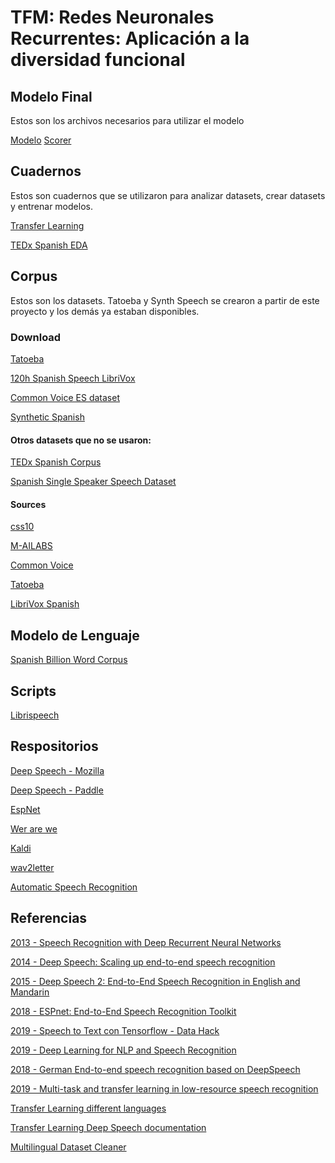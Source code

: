 # TFM: Redes Neuronales Recurrentes: Aplicación a la diversidad funcional

## Modelo Final
Estos son los archivos necesarios para utilizar el modelo

[Modelo]()
[Scorer]()


## Cuadernos
Estos son cuadernos que se utilizaron para analizar datasets, crear datasets y entrenar modelos.

[Transfer Learning](https://gist.github.com/gabrielsanchez/274f9531b8069dbc84a747c68f8fffe5)

[TEDx Spanish EDA](https://gist.github.com/gabrielsanchez/5004077344f82905c799434875d31104)

## Corpus

Estos son los datasets. Tatoeba y Synth Speech se crearon a partir de este proyecto y los demás ya estaban disponibles.

### Download

[Tatoeba](https://www.kaggle.com/gabrielsanchez/tatoeba-spanish-speech-dataset)

[120h Spanish Speech LibriVox](https://www.kaggle.com/carlfm01/120h-spanish-speech/)

[Common Voice ES dataset](https://voice-prod-bundler-ee1969a6ce8178826482b88e843c335139bd3fb4.s3.amazonaws.com/cv-corpus-4-2019-12-10/es.tar.gz)

[Synthetic Spanish]()


#### Otros datasets que no se usaron:
[TEDx Spanish Corpus](https://openslr.org/67/)

[Spanish Single Speaker Speech Dataset](https://www.kaggle.com/bryanpark/spanish-single-speaker-speech-dataset)

#### Sources

[css10](https://github.com/Kyubyong/css10)

[M-AILABS](https://github.com/nahuelproietto/deepspeech-spanish-model)

[Common Voice](https://voice.mozilla.org/en/datasets)

[Tatoeba](https://tatoeba.org/eng/audio/index/spa)

[LibriVox Spanish](https://catalog.ldc.upenn.edu/LDC2020S01/)

## Modelo de Lenguaje
[Spanish Billion Word Corpus](https://crscardellino.github.io/SBWCE/)

## Scripts
[Librispeech](https://github.com/tensorflow/datasets/blob/master/tensorflow_datasets/audio/librispeech.py)

## Respositorios
[Deep Speech - Mozilla](https://github.com/mozilla/DeepSpeech)

[Deep Speech - Paddle](https://github.com/PaddlePaddle/DeepSpeech)

[EspNet](https://espnet.github.io/espnet/)

[Wer are we](https://github.com/syhw/wer_are_we)

[Kaldi](https://github.com/kaldi-asr/kaldi)

[wav2letter](https://github.com/facebookresearch/wav2letter)

[Automatic Speech Recognition](https://github.com/rolczynski/Automatic-Speech-Recognition)

## Referencias
[2013 - Speech Recognition with Deep Recurrent Neural Networks](https://www.cs.toronto.edu/~graves/icassp_2013.pdf)

[2014 - Deep Speech: Scaling up end-to-end speech recognition](https://arxiv.org/abs/1412.5567)

[2015 - Deep Speech 2: End-to-End Speech Recognition in English and Mandarin](https://arxiv.org/abs/1512.02595)

[2018 - ESPnet: End-to-End Speech Recognition Toolkit](https://arxiv.org/pdf/1804.00015.pdf)

[2019 - Speech to Text con Tensorflow - Data Hack](https://www.datahack.es/speech-to-text-tensorflow-modelo-datahack/)

[2019 - Deep Learning for NLP and Speech Recognition](https://link.springer.com/book/10.1007/978-3-030-14596-5)

[2018 - German End-to-end speech recognition based on DeepSpeech](https://www.researchgate.net/publication/336532830_German_End-to-end_Speech_Recognition_based_on_DeepSpeech/link/5da4b459a6fdcc8fc35277ec/download)

[2019 - Multi-task and transfer learning in low-resource speech recognition](http://jrmeyer.github.io/misc/MEYER_dissertation_2019.pdf)

[Transfer Learning different languages](https://discourse.mozilla.org/t/transfer-learning-between-different-languages/36842/7)

[Transfer Learning Deep Speech documentation](https://raw.githubusercontent.com/JRMeyer/DeepSpeech/transfer-learning-docs/doc/TRAINING.rst)

[Multilingual Dataset Cleaner](https://discourse.mozilla.org/t/multilingual-dataset-combiner-cleaner/34788)
